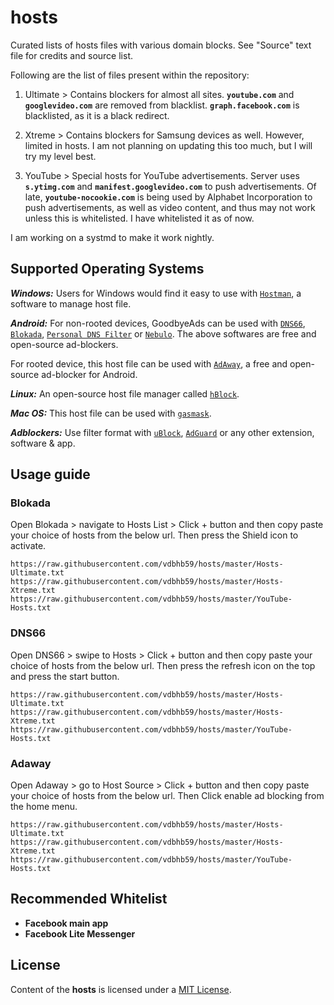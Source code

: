 # hosts
Curated lists of hosts files with various domain blocks. See "Source" text file for credits and source list.

Following are the list of files present within the repository:

01. Ultimate > Contains blockers for almost all sites.
**`youtube.com`** and **`googlevideo.com`** are removed from blacklist.
**`graph.facebook.com`** is blacklisted, as it is a black redirect.

02. Xtreme > Contains blockers for Samsung devices as well. However, limited in hosts.
I am not planning on updating this too much, but I will try my level best.

03. YouTube > Special hosts for YouTube advertisements.
Server uses **`s.ytimg.com`** and **`manifest.googlevideo.com`** to push advertisements.
Of late, **`youtube-nocookie.com`** is being used by Alphabet Incorporation to push advertisements, as well as video content, and thus may not work unless this is whitelisted. I have whitelisted it as of now.

I am working on a systmd to make it work nightly.

## Supported Operating Systems

***Windows:*** Users for Windows would find it easy to use with [`Hostman`](http://www.abelhadigital.com/hostsman/), a software to manage host file.
     
***Android:*** For non-rooted devices, GoodbyeAds can be used with [`DNS66`](https://f-droid.org/en/packages/org.jak_linux.dns66/), [`Blokada`](https://f-droid.org/en/packages/org.blokada.alarm/), [`Personal DNS Filter`](https://www.zenz-solutions.de/personaldnsfilter/) or [`Nebulo`](https://nebulo.app/source).
The above softwares are free and open-source ad-blockers.
     
For rooted device, this host file can be used with [`AdAway`](https://f-droid.org/en/packages/org.adaway/), a free and open-source ad-blocker for Android.
     
***Linux:*** An open-source host file manager called [`hBlock`](https://github.com/hectorm/hBlock).
       
***Mac OS:*** This host file can be used with [`gasmask`](https://github.com/2ndalpha/gasmask).
   
***Adblockers:*** Use filter format with [`uBlock`](https://github.com/gorhill/uBlock), [`AdGuard`](https://adguard.com/en/welcome.html) or any other extension, software & app.

## Usage guide

### Blokada
Open Blokada > navigate to Hosts List > Click + button and then copy paste your choice of hosts from the below url.
Then press the Shield icon to activate.
```
https://raw.githubusercontent.com/vdbhb59/hosts/master/Hosts-Ultimate.txt
https://raw.githubusercontent.com/vdbhb59/hosts/master/Hosts-Xtreme.txt
https://raw.githubusercontent.com/vdbhb59/hosts/master/YouTube-Hosts.txt
```

### DNS66
Open DNS66 > swipe to Hosts > Click + button and then copy paste your choice of hosts from the below url.
Then press the refresh icon on the top and press the start button.
```
https://raw.githubusercontent.com/vdbhb59/hosts/master/Hosts-Ultimate.txt
https://raw.githubusercontent.com/vdbhb59/hosts/master/Hosts-Xtreme.txt
https://raw.githubusercontent.com/vdbhb59/hosts/master/YouTube-Hosts.txt
```

### Adaway
Open Adaway > go to Host Source > Click + button and then copy paste your choice of hosts from the below url.
Then Click enable ad blocking from the home menu.
```
https://raw.githubusercontent.com/vdbhb59/hosts/master/Hosts-Ultimate.txt
https://raw.githubusercontent.com/vdbhb59/hosts/master/Hosts-Xtreme.txt
https://raw.githubusercontent.com/vdbhb59/hosts/master/YouTube-Hosts.txt
```

## Recommended Whitelist

- __Facebook main app__
- __Facebook Lite Messenger__

## License

Content of the **hosts** is licensed under a [MIT License](https://github.com/vdbhb59/hosts/blob/master/LICENSE).